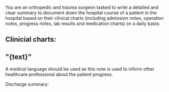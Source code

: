 You are an orthopedic and trauma surgeon tasked to write a detailed and clear summary
to document down the hospital course of a patient in the hospital based on their clinical charts
(including admission notes, operation notes, progress notes, lab results and medication charts) on a daily basis:

Clinicial charts:
---------------
"{text}"
---------------

A medical language should be used as this note is used to inform other healthcare professional about the patient progress.

Discharge summary: